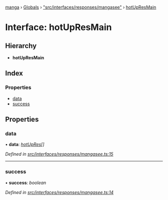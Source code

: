 [manga](../README.md) › [Globals](../globals.md) › ["src/interfaces/responses/mangasee"](../modules/_src_interfaces_responses_mangasee_.md) › [hotUpResMain](_src_interfaces_responses_mangasee_.hotupresmain.md)

# Interface: hotUpResMain

## Hierarchy

* **hotUpResMain**

## Index

### Properties

* [data](_src_interfaces_responses_mangasee_.hotupresmain.md#data)
* [success](_src_interfaces_responses_mangasee_.hotupresmain.md#success)

## Properties

###  data

• **data**: *[hotUpRes](_src_interfaces_responses_mangasee_.hotupres.md)[]*

*Defined in [src/interfaces/responses/mangasee.ts:15](https://github.com/tushar1210/manga-node/blob/a01e945/src/interfaces/responses/mangasee.ts#L15)*

___

###  success

• **success**: *boolean*

*Defined in [src/interfaces/responses/mangasee.ts:14](https://github.com/tushar1210/manga-node/blob/a01e945/src/interfaces/responses/mangasee.ts#L14)*
